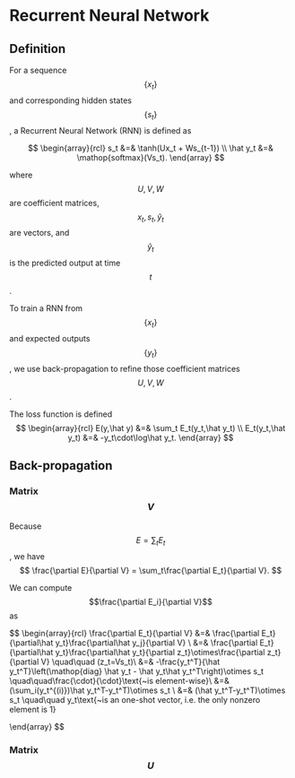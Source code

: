 
# Recurrent Neural Network

## Definition

For a sequence $$\{x_t\}$$ and corresponding hidden states $$\{s_t\}$$, a Recurrent Neural Network (RNN) is defined as

$$
\begin{array}{rcl}
s_t &=& \tanh(Ux_t + Ws_{t-1}) \\
\hat y_t &=& \mathop{softmax}(Vs_t).
\end{array}
$$

where $$U,V,W$$ are coefficient matrices, $$x_t,s_t,\hat y_t$$ are vectors, and $$\hat y_t$$ is the predicted output at time $$t$$.

To train a RNN from $$\{x_t\}$$ and expected outputs $$\{y_t\}$$, we use back-propagation to refine those coefficient matrices $$U,V,W$$.

The loss function is defined
$$
\begin{array}{rcl}
E(y,\hat y) &=& \sum_t E_t(y_t,\hat y_t) \\
E_t(y_t,\hat y_t) &=& -y_t\cdot\log\hat y_t.
\end{array}
$$

## Back-propagation

### Matrix $$V$$

Because $$E=\sum_t E_t$$, we have
$$
\frac{\partial E}{\partial V} = \sum_t\frac{\partial E_t}{\partial V}.
$$

We can compute $$\frac{\partial E_i}{\partial V}$$ as

$$
\begin{array}{rcl}
\frac{\partial E_t}{\partial V} &=& \frac{\partial E_t}{\partial\hat y_t}\frac{\partial\hat y_j}{\partial V} \\
		&=& \frac{\partial E_t}{\partial\hat y_t}\frac{\partial\hat y_t}{\partial z_t}\otimes\frac{\partial z_t}{\partial V} \quad\quad (z_t=Vs_t)\\
		&=& -\frac{y_t^T}{\hat y_t^T}\left(\mathop{diag} \hat y_t - \hat y_t\hat y_t^T\right)\otimes s_t \quad\quad\frac{\cdot}{\cdot}\text{~is element-wise}\\
		&=& (\sum_i(y_t^{(i)})\hat y_t^T-y_t^T)\otimes s_t \\
		&=& (\hat y_t^T-y_t^T)\otimes s_t \quad\quad y_t\text{~is an one-shot vector, i.e. the only nonzero element is 1}
		
\end{array}
$$

### Matrix $$U$$
